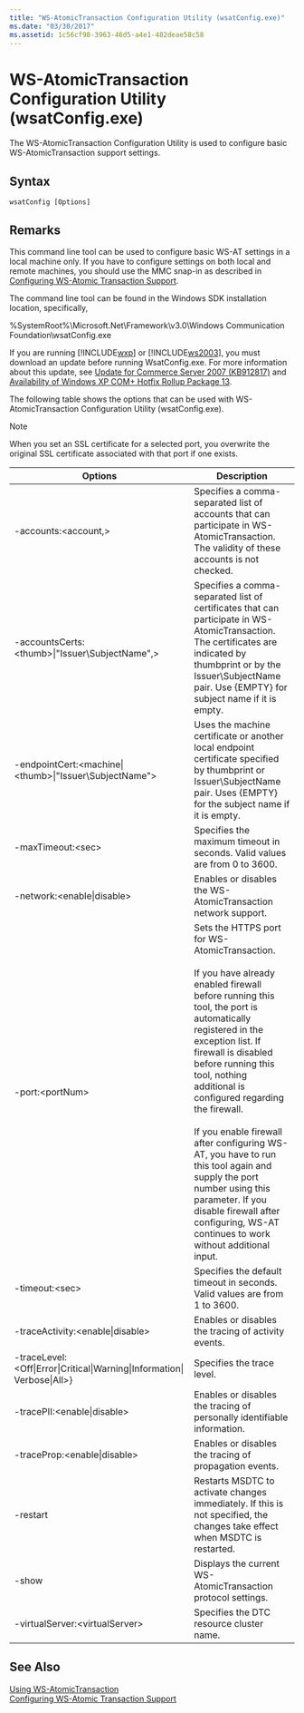 ```yaml
---
title: "WS-AtomicTransaction Configuration Utility (wsatConfig.exe)"
ms.date: "03/30/2017"
ms.assetid: 1c56cf98-3963-46d5-a4e1-482deae58c58
---
```

# WS-AtomicTransaction Configuration Utility (wsatConfig.exe)
The WS-AtomicTransaction Configuration Utility is used to configure basic WS-AtomicTransaction support settings.  

## Syntax  

```  
wsatConfig [Options]  
```  

## Remarks  
 This command line tool can be used to configure basic WS-AT settings in a local machine only. If you have to configure settings on both local and remote machines, you should use the MMC snap-in as described in [Configuring WS-Atomic Transaction Support](../../../docs/framework/wcf/feature-details/configuring-ws-atomic-transaction-support.md).  

 The command line tool can be found in the Windows SDK installation location, specifically,  

 %SystemRoot%\Microsoft.Net\Framework\v3.0\Windows Communication Foundation\wsatConfig.exe  

 If you are running [!INCLUDE[wxp](../../../includes/wxp-md.md)] or [!INCLUDE[ws2003](../../../includes/ws2003-md.md)], you must download an update before running WsatConfig.exe. For more information about this update, see [Update for Commerce Server 2007 (KB912817)](http://go.microsoft.com/fwlink/?LinkId=95340) and [Availability of Windows XP COM+ Hotfix Rollup Package 13](http://go.microsoft.com/fwlink/?LinkId=95341).  

 The following table shows the options that can be used with WS-AtomicTransaction Configuration Utility (wsatConfig.exe).  

> [!NOTE]
>  When you set an SSL certificate for a selected port, you overwrite the original SSL certificate associated with that port if one exists.  


|Options|Description|  
|-------------|-----------------|  
|-accounts:\<account,>|Specifies a comma-separated list of accounts that can participate in WS-AtomicTransaction. The validity of these accounts is not checked.|  
|-accountsCerts:\<thumb>&#124;"Issuer\SubjectName",>|Specifies a comma-separated list of certificates that can participate in WS-AtomicTransaction. The certificates are indicated by thumbprint or by the Issuer\SubjectName pair. Use {EMPTY} for subject name if it is empty.|  
|-endpointCert:<machine&#124;\<thumb>&#124;"Issuer\SubjectName">|Uses the machine certificate or another local endpoint certificate specified by thumbprint or Issuer\SubjectName pair. Uses {EMPTY} for the subject name if it is empty.|  
|-maxTimeout:\<sec>|Specifies the maximum timeout in seconds. Valid values are from 0 to 3600.|  
|-network:\<enable&#124;disable>|Enables or disables the WS-AtomicTransaction network support.|  
|-port:\<portNum>|Sets the HTTPS port for WS-AtomicTransaction.<br /><br /> If you have already enabled firewall before running this tool, the port is automatically registered in the exception list. If firewall is disabled before running this tool, nothing additional is configured regarding the firewall.<br /><br /> If you enable firewall after configuring WS-AT, you have to run this tool again and supply the port number using this parameter. If you disable firewall after configuring, WS-AT continues to work without additional input.|  
|-timeout:\<sec>|Specifies the default timeout in seconds. Valid values are from 1 to 3600.|  
|-traceActivity:\<enable&#124;disable>|Enables or disables the tracing of activity events.|  
|-traceLevel:\<Off&#124;Error&#124;Critical&#124;Warning&#124;Information&#124; Verbose&#124;All>}|Specifies the trace level.|  
|-tracePII:\<enable&#124;disable>|Enables or disables the tracing of personally identifiable information.|  
|-traceProp:\<enable&#124;disable>|Enables or disables the tracing of propagation events.|  
|-restart|Restarts MSDTC to activate changes immediately. If this is not specified, the changes take effect when MSDTC is restarted.|  
|-show|Displays the current WS-AtomicTransaction protocol settings.|  
|-virtualServer:\<virtualServer>|Specifies the DTC resource cluster name.|  

## See Also  
 [Using WS-AtomicTransaction](../../../docs/framework/wcf/feature-details/using-ws-atomictransaction.md)  
 [Configuring WS-Atomic Transaction Support](../../../docs/framework/wcf/feature-details/configuring-ws-atomic-transaction-support.md)
